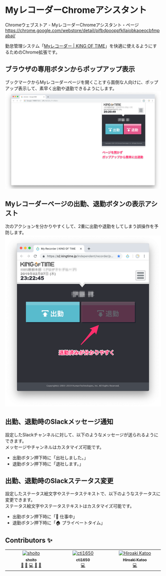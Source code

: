 # MyレコーダーChromeアシスタント

Chromeウェブストア - MyレコーダーChromeアシスタント・ページ
https://chrome.google.com/webstore/detail/pifbdpooppfkllaiobkaoeocbfmpabaj/

勤怠管理システム「[Myレコーダー | KING OF TIME](https://www.kingtime.jp/record/myrecorder/)」を快適に使えるようにするためのChrome拡張です。

## ブラウザの専用ボタンからポップアップ表示
ブックマークからMyレコーダーページを開くことすら面倒な人向けに、ポップアップ表示して、素早く出勤や退勤できるようにします。
![Browser Action](docs/images/browser-action.png)

## Myレコーダーページの出勤、退勤ボタンの表示アシスト
次のアクションを分かりやすくして、2重に出勤や退勤をしてしまう誤操作を予防します。
![Content Scripts](docs/images/content-scripts-clockout.png)

## 出勤、退勤時のSlackメッセージ通知
設定したSlackチャンネルに対して、以下のようなメッセージが送られるようにできます。  
メッセージやチャンネルはカスタマイズ可能です。

- 出勤ボタン押下時に「出社しました。」
- 退勤ボタン押下時に「退社します。」

## 出勤、退勤時のSlackステータス変更
設定したステータス絵文字やステータステキストで、以下のようなステータスに変更できます。  
ステータス絵文字やステータステキストはカスタマイズ可能です。

- 出勤ボタン押下時に「:office: 仕事中」
- 退勤ボタン押下時に「:house: プライベートタイム」

## Contributors ✨

<!-- ALL-CONTRIBUTORS-LIST:START - Do not remove or modify this section -->
<!-- prettier-ignore-start -->
<!-- markdownlint-disable -->
<table>
  <tbody>
    <tr>
      <td align="center" valign="top" width="14.28%"><a href="https://github.com/shoito"><img src="https://avatars.githubusercontent.com/u/37051?v=4?s=100" width="100px;" alt="shoito"/><br /><sub><b>shoito</b></sub></a><br /><a href="https://github.com/shoito/kot-chrome-assistant/commits?author=shoito" title="Documentation">📖</a> <a href="#business-shoito" title="Business development">💼</a> <a href="https://github.com/shoito/kot-chrome-assistant/commits?author=shoito" title="Code">💻</a> <a href="#design-shoito" title="Design">🎨</a> <a href="#ideas-shoito" title="Ideas, Planning, & Feedback">🤔</a></td>
      <td align="center" valign="top" width="14.28%"><a href="https://cti1650-portfolio-site.vercel.app/"><img src="https://avatars.githubusercontent.com/u/15701307?v=4?s=100" width="100px;" alt="cti1650"/><br /><sub><b>cti1650</b></sub></a><br /><a href="https://github.com/shoito/kot-chrome-assistant/commits?author=cti1650" title="Code">💻</a></td>
      <td align="center" valign="top" width="14.28%"><a href="https://github.com/hirobel"><img src="https://avatars.githubusercontent.com/u/350904?v=4?s=100" width="100px;" alt="Hiroaki Katoo"/><br /><sub><b>Hiroaki Katoo</b></sub></a><br /><a href="https://github.com/shoito/kot-chrome-assistant/commits?author=hirobel" title="Code">💻</a></td>
    </tr>
  </tbody>
</table>

<!-- markdownlint-restore -->
<!-- prettier-ignore-end -->

<!-- ALL-CONTRIBUTORS-LIST:END -->

